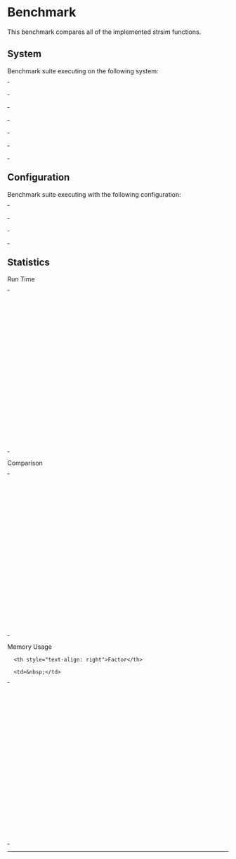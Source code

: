 
# Benchmark

This benchmark compares all of the implemented strsim functions.


## System

Benchmark suite executing on the following system:

<table style="width: 1%">
  <tr>
    <th style="width: 1%; white-space: nowrap">Operating System</th>
    <td>macOS</td>
  </tr><tr>
    <th style="white-space: nowrap">CPU Information</th>
    <td style="white-space: nowrap">Intel(R) Core(TM) i9-9880H CPU @ 2.30GHz</td>
  </tr><tr>
    <th style="white-space: nowrap">Number of Available Cores</th>
    <td style="white-space: nowrap">16</td>
  </tr><tr>
    <th style="white-space: nowrap">Available Memory</th>
    <td style="white-space: nowrap">32 GB</td>
  </tr><tr>
    <th style="white-space: nowrap">Elixir Version</th>
    <td style="white-space: nowrap">1.11.0</td>
  </tr><tr>
    <th style="white-space: nowrap">Erlang Version</th>
    <td style="white-space: nowrap">23.1.1</td>
  </tr>
</table>

## Configuration

Benchmark suite executing with the following configuration:

<table style="width: 1%">
  <tr>
    <th style="width: 1%">:time</th>
    <td style="white-space: nowrap">10 s</td>
  </tr><tr>
    <th>:parallel</th>
    <td style="white-space: nowrap">1</td>
  </tr><tr>
    <th>:warmup</th>
    <td style="white-space: nowrap">2 s</td>
  </tr>
</table>

## Statistics




Run Time

<table style="width: 1%">
  <tr>
    <th>Name</th>
    <th style="text-align: right">IPS</th>
    <th style="text-align: right">Average</th>
    <th style="text-align: right">Devitation</th>
    <th style="text-align: right">Median</th>
    <th style="text-align: right">99th&nbsp;%</th>
  </tr>

  <tr>
    <td style="white-space: nowrap">hamming</td>
    <td style="white-space: nowrap; text-align: right">1.91 M</td>
    <td style="white-space: nowrap; text-align: right">523.77 ns</td>
    <td style="white-space: nowrap; text-align: right">±2214.63%</td>
    <td style="white-space: nowrap; text-align: right">0 ns</td>
    <td style="white-space: nowrap; text-align: right">1000 ns</td>
  </tr>

  <tr>
    <td style="white-space: nowrap">levenshtein</td>
    <td style="white-space: nowrap; text-align: right">1.57 M</td>
    <td style="white-space: nowrap; text-align: right">635.72 ns</td>
    <td style="white-space: nowrap; text-align: right">±1632.64%</td>
    <td style="white-space: nowrap; text-align: right">1000 ns</td>
    <td style="white-space: nowrap; text-align: right">1000 ns</td>
  </tr>

  <tr>
    <td style="white-space: nowrap">jaro_winkler</td>
    <td style="white-space: nowrap; text-align: right">1.52 M</td>
    <td style="white-space: nowrap; text-align: right">657.65 ns</td>
    <td style="white-space: nowrap; text-align: right">±1975.89%</td>
    <td style="white-space: nowrap; text-align: right">1000 ns</td>
    <td style="white-space: nowrap; text-align: right">1000 ns</td>
  </tr>

  <tr>
    <td style="white-space: nowrap">jaro</td>
    <td style="white-space: nowrap; text-align: right">1.50 M</td>
    <td style="white-space: nowrap; text-align: right">665.89 ns</td>
    <td style="white-space: nowrap; text-align: right">±2184.15%</td>
    <td style="white-space: nowrap; text-align: right">1000 ns</td>
    <td style="white-space: nowrap; text-align: right">1000 ns</td>
  </tr>

  <tr>
    <td style="white-space: nowrap">generic_hamming</td>
    <td style="white-space: nowrap; text-align: right">1.45 M</td>
    <td style="white-space: nowrap; text-align: right">691.29 ns</td>
    <td style="white-space: nowrap; text-align: right">±1674.09%</td>
    <td style="white-space: nowrap; text-align: right">1000 ns</td>
    <td style="white-space: nowrap; text-align: right">1000 ns</td>
  </tr>

  <tr>
    <td style="white-space: nowrap">normalized_levensthein</td>
    <td style="white-space: nowrap; text-align: right">1.36 M</td>
    <td style="white-space: nowrap; text-align: right">735.59 ns</td>
    <td style="white-space: nowrap; text-align: right">±2699.82%</td>
    <td style="white-space: nowrap; text-align: right">1000 ns</td>
    <td style="white-space: nowrap; text-align: right">1000 ns</td>
  </tr>

  <tr>
    <td style="white-space: nowrap">generic_jaro</td>
    <td style="white-space: nowrap; text-align: right">1.17 M</td>
    <td style="white-space: nowrap; text-align: right">854.07 ns</td>
    <td style="white-space: nowrap; text-align: right">±2202.04%</td>
    <td style="white-space: nowrap; text-align: right">1000 ns</td>
    <td style="white-space: nowrap; text-align: right">1000 ns</td>
  </tr>

  <tr>
    <td style="white-space: nowrap">generic_jaro_winkler</td>
    <td style="white-space: nowrap; text-align: right">1.11 M</td>
    <td style="white-space: nowrap; text-align: right">899.60 ns</td>
    <td style="white-space: nowrap; text-align: right">±2283.61%</td>
    <td style="white-space: nowrap; text-align: right">1000 ns</td>
    <td style="white-space: nowrap; text-align: right">1000 ns</td>
  </tr>

  <tr>
    <td style="white-space: nowrap">osa_distance</td>
    <td style="white-space: nowrap; text-align: right">1.02 M</td>
    <td style="white-space: nowrap; text-align: right">978.39 ns</td>
    <td style="white-space: nowrap; text-align: right">±1288.22%</td>
    <td style="white-space: nowrap; text-align: right">1000 ns</td>
    <td style="white-space: nowrap; text-align: right">1000 ns</td>
  </tr>

  <tr>
    <td style="white-space: nowrap">generic_levenshtein</td>
    <td style="white-space: nowrap; text-align: right">0.94 M</td>
    <td style="white-space: nowrap; text-align: right">1063.71 ns</td>
    <td style="white-space: nowrap; text-align: right">±1243.85%</td>
    <td style="white-space: nowrap; text-align: right">1000 ns</td>
    <td style="white-space: nowrap; text-align: right">2000 ns</td>
  </tr>

  <tr>
    <td style="white-space: nowrap">sorensen_dice</td>
    <td style="white-space: nowrap; text-align: right">0.71 M</td>
    <td style="white-space: nowrap; text-align: right">1402.56 ns</td>
    <td style="white-space: nowrap; text-align: right">±1531.18%</td>
    <td style="white-space: nowrap; text-align: right">1000 ns</td>
    <td style="white-space: nowrap; text-align: right">2000 ns</td>
  </tr>

  <tr>
    <td style="white-space: nowrap">damerau_levenshtein</td>
    <td style="white-space: nowrap; text-align: right">0.63 M</td>
    <td style="white-space: nowrap; text-align: right">1597.02 ns</td>
    <td style="white-space: nowrap; text-align: right">±868.47%</td>
    <td style="white-space: nowrap; text-align: right">2000 ns</td>
    <td style="white-space: nowrap; text-align: right">2000 ns</td>
  </tr>

  <tr>
    <td style="white-space: nowrap">normalized_damerau_levensthein</td>
    <td style="white-space: nowrap; text-align: right">0.61 M</td>
    <td style="white-space: nowrap; text-align: right">1635.47 ns</td>
    <td style="white-space: nowrap; text-align: right">±1334.89%</td>
    <td style="white-space: nowrap; text-align: right">2000 ns</td>
    <td style="white-space: nowrap; text-align: right">2000 ns</td>
  </tr>

</table>


Comparison

<table style="width: 1%">
  <tr>
    <th>Name</th>
    <th style="text-align: right">IPS</th>
    <th style="text-align: right">Slower</th>
  <tr>
    <td style="white-space: nowrap">hamming</td>
    <td style="white-space: nowrap;text-align: right">1.91 M</td>
    <td>&nbsp;</td>
  </tr>

  <tr>
    <td style="white-space: nowrap">levenshtein</td>
    <td style="white-space: nowrap; text-align: right">1.57 M</td>
    <td style="white-space: nowrap; text-align: right">1.21x</td>
  </tr>

  <tr>
    <td style="white-space: nowrap">jaro_winkler</td>
    <td style="white-space: nowrap; text-align: right">1.52 M</td>
    <td style="white-space: nowrap; text-align: right">1.26x</td>
  </tr>

  <tr>
    <td style="white-space: nowrap">jaro</td>
    <td style="white-space: nowrap; text-align: right">1.50 M</td>
    <td style="white-space: nowrap; text-align: right">1.27x</td>
  </tr>

  <tr>
    <td style="white-space: nowrap">generic_hamming</td>
    <td style="white-space: nowrap; text-align: right">1.45 M</td>
    <td style="white-space: nowrap; text-align: right">1.32x</td>
  </tr>

  <tr>
    <td style="white-space: nowrap">normalized_levensthein</td>
    <td style="white-space: nowrap; text-align: right">1.36 M</td>
    <td style="white-space: nowrap; text-align: right">1.4x</td>
  </tr>

  <tr>
    <td style="white-space: nowrap">generic_jaro</td>
    <td style="white-space: nowrap; text-align: right">1.17 M</td>
    <td style="white-space: nowrap; text-align: right">1.63x</td>
  </tr>

  <tr>
    <td style="white-space: nowrap">generic_jaro_winkler</td>
    <td style="white-space: nowrap; text-align: right">1.11 M</td>
    <td style="white-space: nowrap; text-align: right">1.72x</td>
  </tr>

  <tr>
    <td style="white-space: nowrap">osa_distance</td>
    <td style="white-space: nowrap; text-align: right">1.02 M</td>
    <td style="white-space: nowrap; text-align: right">1.87x</td>
  </tr>

  <tr>
    <td style="white-space: nowrap">generic_levenshtein</td>
    <td style="white-space: nowrap; text-align: right">0.94 M</td>
    <td style="white-space: nowrap; text-align: right">2.03x</td>
  </tr>

  <tr>
    <td style="white-space: nowrap">sorensen_dice</td>
    <td style="white-space: nowrap; text-align: right">0.71 M</td>
    <td style="white-space: nowrap; text-align: right">2.68x</td>
  </tr>

  <tr>
    <td style="white-space: nowrap">damerau_levenshtein</td>
    <td style="white-space: nowrap; text-align: right">0.63 M</td>
    <td style="white-space: nowrap; text-align: right">3.05x</td>
  </tr>

  <tr>
    <td style="white-space: nowrap">normalized_damerau_levensthein</td>
    <td style="white-space: nowrap; text-align: right">0.61 M</td>
    <td style="white-space: nowrap; text-align: right">3.12x</td>
  </tr>

</table>



Memory Usage

<table style="width: 1%">
  <tr>
    <th>Name</th>
    <th style="text-align: right">Memory</th>

      <th style="text-align: right">Factor</th>

  </tr>
  <tr>
    <td style="white-space: nowrap">hamming</td>
    <td style="white-space: nowrap">24 B</td>

      <td>&nbsp;</td>

  </tr>

  <tr>
    <td style="white-space: nowrap">levenshtein</td>
    <td style="white-space: nowrap">24 B</td>
    <td>1.0x</td>
  </tr>

  <tr>
    <td style="white-space: nowrap">jaro_winkler</td>
    <td style="white-space: nowrap">40 B</td>
    <td>1.67x</td>
  </tr>

  <tr>
    <td style="white-space: nowrap">jaro</td>
    <td style="white-space: nowrap">40 B</td>
    <td>1.67x</td>
  </tr>

  <tr>
    <td style="white-space: nowrap">generic_hamming</td>
    <td style="white-space: nowrap">24 B</td>
    <td>1.0x</td>
  </tr>

  <tr>
    <td style="white-space: nowrap">normalized_levensthein</td>
    <td style="white-space: nowrap">40 B</td>
    <td>1.67x</td>
  </tr>

  <tr>
    <td style="white-space: nowrap">generic_jaro</td>
    <td style="white-space: nowrap">40 B</td>
    <td>1.67x</td>
  </tr>

  <tr>
    <td style="white-space: nowrap">generic_jaro_winkler</td>
    <td style="white-space: nowrap">40 B</td>
    <td>1.67x</td>
  </tr>

  <tr>
    <td style="white-space: nowrap">osa_distance</td>
    <td style="white-space: nowrap">24 B</td>
    <td>1.0x</td>
  </tr>

  <tr>
    <td style="white-space: nowrap">generic_levenshtein</td>
    <td style="white-space: nowrap">24 B</td>
    <td>1.0x</td>
  </tr>

  <tr>
    <td style="white-space: nowrap">sorensen_dice</td>
    <td style="white-space: nowrap">40 B</td>
    <td>1.67x</td>
  </tr>

  <tr>
    <td style="white-space: nowrap">damerau_levenshtein</td>
    <td style="white-space: nowrap">24 B</td>
    <td>1.0x</td>
  </tr>

  <tr>
    <td style="white-space: nowrap">normalized_damerau_levensthein</td>
    <td style="white-space: nowrap">40 B</td>
    <td>1.67x</td>
  </tr>

</table>


<hr/>

